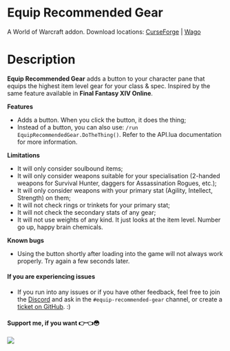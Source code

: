 # Equip Recommended Gear
A World of Warcraft addon. Download locations: [CurseForge](https://www.curseforge.com/wow/addons/equip-recommended-gear) | [Wago](https://addons.wago.io/addons/erg)

# Description
**Equip Recommended Gear** adds a button to your character pane that equips the highest item level gear for your class & spec. Inspired by the same feature available in **Final Fantasy XIV Online**.

**Features**
- Adds a button. When you click the button, it does the thing;
- Instead of a button, you can also use: `/run EquipRecommendedGear.DoTheThing()`. Refer to the API.lua documentation for more information.

**Limitations**
- It will only consider soulbound items;
- It will only consider weapons suitable for your specialisation (2-handed weapons for Survival Hunter, daggers for Assassination Rogues, etc.);
- It will only consider weapons with your primary stat (Agility, Intellect, Strength) on them;
- It will not check rings or trinkets for your primary stat;
- It will not check the secondary stats of any gear;
- It will not use weights of any kind. It just looks at the item level. Number go up, happy brain chemicals.

**Known bugs**
- Using the button shortly after loading into the game will not always work properly. Try again a few seconds later.

#### If you are experiencing issues
- If you run into any issues or if you have other feedback, feel free to join the [Discord](https://discord.gg/FwWZZ39kPX) and ask in the `#equip-recommended-gear` channel, or create a [ticket on GitHub](https://github.com/Slackluster/EquipRecommendedGear/issues). :)

#### Support me, if you want 👉👈😳
[![](https://i.imgur.com/qGoTtXm.png)](https://www.buymeacoffee.com/SlacklusterYT)
